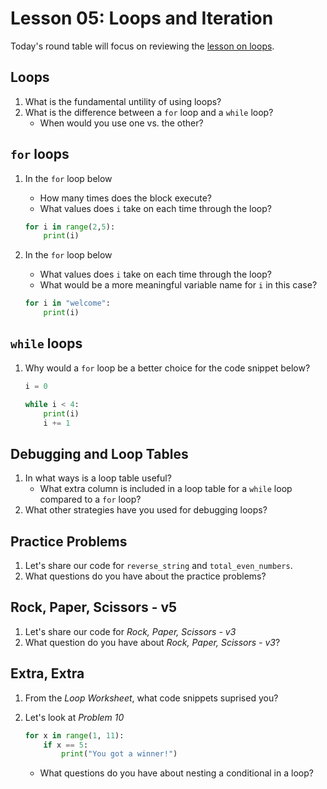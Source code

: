 # Lesson 05: Loops and Iteration

Today's round table will focus on reviewing the [lesson on loops](https://colab.research.google.com/drive/1m9h053kS6bjAeiHnEHIP39fqbyOO7glc?usp=sharing).

## Loops

1. What is the fundamental untility of using loops?
1. What is the difference between a `for` loop and a `while` loop?
    * When would you use one vs. the other?

## `for` loops
1. In the `for` loop below
    * How many times does the block execute?
    * What values does `i` take on each time through the loop?

    ```python
    for i in range(2,5):
        print(i)
    ```
1. In the `for` loop below
    * What values does `i` take on each time through the loop?
    * What would be a more meaningful variable name for  `i` in this case?

    ```python
    for i in "welcome":
        print(i)
    ```

## `while` loops
1. Why would a `for` loop be a better choice for the code snippet below?

    ```python
    i = 0

    while i < 4:
        print(i)
        i += 1
    ```

## Debugging and Loop Tables
1. In what ways is a loop table useful?
    * What extra column is included in a loop table for a `while` loop compared to a `for` loop?
1. What other strategies have you used for debugging loops?

## Practice Problems
1. Let's share our code for `reverse_string` and `total_even_numbers`.
1. What questions do you have about the practice problems?

## Rock, Paper, Scissors - v5
1. Let's share our code for *Rock, Paper, Scissors - v3*
1. What question do you have about *Rock, Paper, Scissors - v3*?

## Extra, Extra

1. From the *Loop Worksheet*, what code snippets suprised you?
1. Let's look at *Problem 10*

    ```python
    for x in range(1, 11):
        if x == 5:
            print("You got a winner!")
    ```

    * What questions do you have about nesting a conditional in a loop?